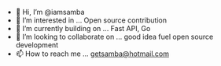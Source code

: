 - 👋 Hi, I’m @iamsamba
- 👀 I’m interested in ... Open source contribution
- 🌱 I’m currently building on ... Fast API, Go
- 💞️ I’m looking to collaborate on ... good idea fuel open source development
- 📫 How to reach me ... getsamba@hotmail.com

<!---
iamsamba/iamsamba is a ✨ special ✨ repository because its `README.md` (this file) appears on your GitHub profile.
You can click the Preview link to take a look at your changes.
--->
